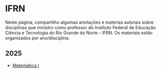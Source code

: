 # IFRN 
Neste página, compartilho algumas anotações e materias autorais sobre disciplinas que ministro como professor do Instituto Federal de Educação Ciência e Tecnologia do Rio Grande do Norte - IFRN. Os materiais estão organizados por ano/disciplina.

## 2025
- [Matemática I](./disciplinas/matematicai/)
